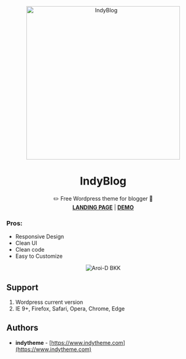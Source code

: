 <p align="center">
    <img alt="IndyBlog" src="https://user-images.githubusercontent.com/26755833/59428023-55168d00-8e06-11e9-8f68-c32b79fc34a0.png" width="400">
</p>

<h1 align="center">IndyBlog</h1> 
<p align="center">
✏️ Free Wordpress theme for blogger 📖<br>
  <a href="https://www.indytheme.com/themes/indyblog/" target="_blank"><b>LANDING  PAGE</b></a> 
  | 
  <a href="https://www.indytheme.com/indyblog/" target="_blank"><b>DEMO</b></a> 
</p>

### Pros:
* Responsive Design
* Clean UI
* Clean code
* Easy to Customize


<p align="center">
    <img src="https://user-images.githubusercontent.com/26755833/59427721-8773ba80-8e05-11e9-9c97-26d155cf29cf.png" alt="Aroi-D BKK"/>
</p>

## Support
1. Wordpress current version
2. IE 9+, Firefox, Safari, Opera, Chrome, Edge

## Authors

* **indytheme** -  [https://www.indytheme.com](https://www.indytheme.com)